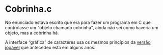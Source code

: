 # Cobrinha.c
No enunciado estava escrito que era para fazer um programa em C que controlasse um "objeto chamado cobrinha", ainda não sei como haveria um objeto, mas a cobrinha há.

A interface “gráfica” de caracteres usa os mesmos princípios da [versão jogável](https://github.com/AkiraDemenech/joguinhoC/blob/master/Joguinhos%20em%20C/snake.c) que antecedeu esta em alguns anos.
